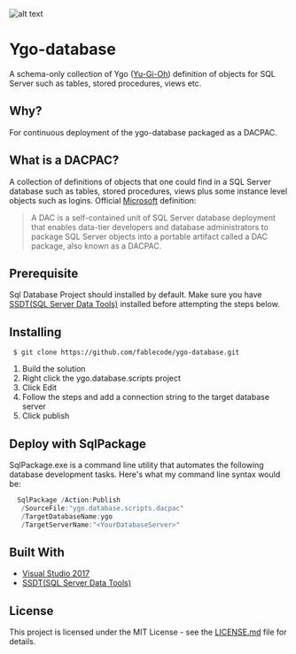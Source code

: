 ![alt text](https://fablecode.visualstudio.com/_apis/public/build/definitions/085b46b6-fe2a-4297-a999-8099dd5521bb/4/badge?maxAge=0 "Visual studio team services build status") 

# Ygo-database
A schema-only collection of Ygo ([Yu-Gi-Oh](http://www.yugioh-card.com/uk/)) definition of objects for SQL Server such as tables, stored procedures, views etc.

## Why?
For continuous deployment of the ygo-database packaged as a DACPAC.

## What is a DACPAC?
A collection of definitions of objects that one could find in a SQL Server database such as tables, stored procedures, views plus some instance level objects such as logins. Official [Microsoft](https://docs.microsoft.com/en-us/sql/relational-databases/data-tier-applications/data-tier-applications) definition:
> A DAC is a self-contained unit of SQL Server database deployment that enables data-tier developers and database administrators to package SQL Server objects into a portable artifact called a DAC package, also known as a DACPAC.

## Prerequisite
Sql Database Project should installed by default. Make sure you have [SSDT(SQL Server Data Tools)](https://www.visualstudio.com/vs/ssdt/) installed before attempting the steps below.

## Installing
```
 $ git clone https://github.com/fablecode/ygo-database.git
```
1. Build the solution
2. Right click the ygo.database.scripts project
3. Click Edit
4. Follow the steps and add a connection string to the target database server
5. Click publish

## Deploy with SqlPackage
SqlPackage.exe is a command line utility that automates the following database development tasks. 
Here's what my command line syntax would be:

```powershell
  SqlPackage /Action:Publish 
   /SourceFile:"ygo.database.scripts.dacpac" 
   /TargetDatabaseName:ygo 
   /TargetServerName:"<YourDatabaseServer>"
```

## Built With
* [Visual Studio 2017](https://www.visualstudio.com/downloads/)
* [SSDT(SQL Server Data Tools)](https://www.visualstudio.com/vs/ssdt/)

## License
This project is licensed under the MIT License - see the [LICENSE.md](LICENSE) file for details.
